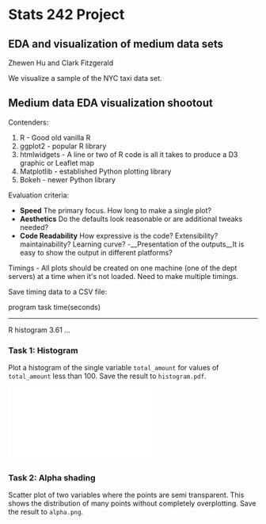 # Stats 242 Project

## EDA and visualization of medium data sets

Zhewen Hu and Clark Fitzgerald

We visualize a sample of the NYC taxi data set.

## Medium data EDA visualization shootout

Contenders: 

1. R - Good old vanilla R
2. ggplot2 - popular R library
3. htmlwidgets - A line or two of R code is all it takes to produce a D3 graphic or Leaflet map
4. Matplotlib - established Python plotting library
5. Bokeh - newer Python library

Evaluation criteria:

- __Speed__ The primary focus. How long to make a single plot?
- __Aesthetics__ Do the defaults look reasonable or are additional tweaks
  needed?
- __Code Readability__ How expressive is the code? Extensibility?
  maintainability? Learning curve?
-__Presentation of the outputs__It is easy to show the output in different platforms?

Timings - All plots should be created on one machine 
(one of the dept servers) at a time when it's not loaded. Need to make
multiple timings. 

Save timing data to a CSV file:

program     task        time(seconds)
-------     ----        ----
R           histogram   3.61
...


### Task 1: Histogram

Plot a histogram of the single variable `total_amount` for values of 
`total_amount` less than 100. Save the result to `histogram.pdf`.

![This is Matplotlib's histogram](matplotlib/histogram.pdf)

### Task 2: Alpha shading 

Scatter plot of two variables where the points are semi transparent. This
shows the distribution of many points without completely overplotting.
Save the result to `alpha.png`.
